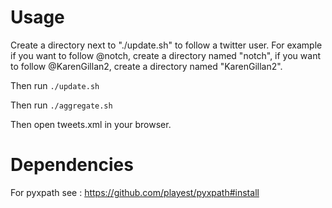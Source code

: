 # Usage

Create a directory next to "./update.sh" to follow a twitter user.
For example if you want to follow @notch, create a directory named "notch", if you want to follow @KarenGillan2, create a directory named "KarenGillan2".

Then run `./update.sh`

Then run `./aggregate.sh`

Then open tweets.xml in your browser.

# Dependencies

For pyxpath see : https://github.com/playest/pyxpath#install